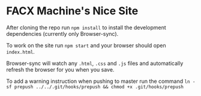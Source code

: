 # FACX Machine's Nice Site

After cloning the repo run `npm install` to install the development dependencies (currently only Browser-sync).

To work on the site run `npm start` and your browser should open `index.html`.

Browser-sync will watch any `.html`, `.css` and `.js` files and automatically refresh the browser for you when you save.

To add a warning instruction when pushing to master run the command `ln -sf prepush ../../.git/hooks/prepush && chmod +x .git/hooks/prepush` 
